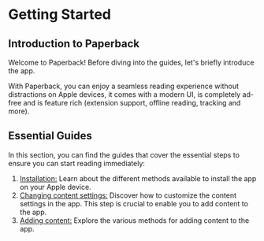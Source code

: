 # Getting Started

## Introduction to Paperback

Welcome to Paperback! Before diving into the guides, let's briefly introduce the app.

With Paperback, you can enjoy a seamless reading experience without distractions on Apple devices, it comes with a modern UI, is completely ad-free and is feature rich (extension support, offline reading, tracking and more).

## Essential Guides

In this section, you can find the guides that cover the essential steps to ensure you can start reading immediately:

1. [Installation:](/guides/getting-started/installation/) Learn about the different methods available to install the app on your Apple device.
2. [Changing content settings:](/guides/getting-started/content-settings) Discover how to customize the content settings in the app. This step is crucial to enable you to add content to the app.
3. [Adding content:](/guides/getting-started/adding-content) Explore the various methods for adding content to the app.
